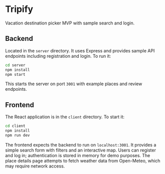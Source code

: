# Tripify

Vacation destination picker MVP with sample search and login.

## Backend

Located in the `server` directory. It uses Express and provides sample API
endpoints including registration and login. To run it:

```bash
cd server
npm install
npm start
```

This starts the server on port `3001` with example places and review endpoints.

## Frontend

The React application is in the `client` directory. To start it:

```bash
cd client
npm install
npm run dev
```

The frontend expects the backend to run on `localhost:3001`. It provides a
simple search form with filters and an interactive map. Users can register and
log in; authentication is stored in memory for demo purposes.
The place details page attempts to fetch weather data from Open-Meteo, which may
require network access.

